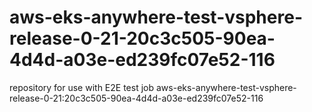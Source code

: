 # aws-eks-anywhere-test-vsphere-release-0-21-20c3c505-90ea-4d4d-a03e-ed239fc07e52-116
repository for use with E2E test job aws-eks-anywhere-test-vsphere-release-0-21:20c3c505-90ea-4d4d-a03e-ed239fc07e52-116

